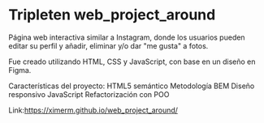 # Tripleten web_project_around

Página web interactiva similar a Instagram, donde los usuarios pueden editar su perfil y añadir, eliminar y/o dar "me gusta" a fotos.

Fue creado utilizando HTML, CSS y JavaScript, con base en un diseño en Figma.

Características del proyecto:
HTML5 semántico
Metodología BEM
Diseño responsivo
JavaScript
Refactorización con POO

Link:https://ximerm.github.io/web_project_around/
